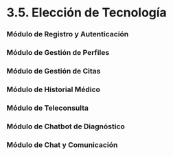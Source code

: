 # 3.5. Elección de Tecnología

### Módulo de Registro y Autenticación

### Módulo de Gestión de Perfiles

### Módulo de Gestión de Citas

### Módulo de Historial Médico

### Módulo de Teleconsulta

### Módulo de Chatbot de Diagnóstico

### Módulo de Chat y Comunicación

